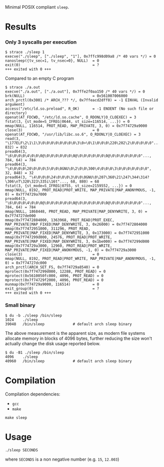 Minimal POSIX compliant `sleep`.

# Results
### Only 3 syscalls per execution
```
$ strace ./sleep 1
execve("./sleep", ["./sleep", "1"], 0x7ffc998d09a8 /* 40 vars */) = 0
nanosleep({tv_sec=1, tv_nsec=0}, NULL)  = 0
exit(0)                                 = ?
+++ exited with 0 +++
```

Compared to an empty C program
```
$ strace ./a.out
execve("./a.out", ["./a.out"], 0x7ffe2f0aa150 /* 40 vars */) = 0
brk(NULL)                               = 0x561007006000
arch_prctl(0x3001 /* ARCH_??? */, 0x7ffeacd2dff0) = -1 EINVAL (Invalid argument)
access("/etc/ld.so.preload", R_OK)      = -1 ENOENT (No such file or directory)
openat(AT_FDCWD, "/etc/ld.so.cache", O_RDONLY|O_CLOEXEC) = 3
fstat(3, {st_mode=S_IFREG|0644, st_size=116514, ...}) = 0
mmap(NULL, 116514, PROT_READ, MAP_PRIVATE, 3, 0) = 0x7f74729a9000
close(3)                                = 0
openat(AT_FDCWD, "/usr/lib/libc.so.6", O_RDONLY|O_CLOEXEC) = 3
read(3, "\177ELF\2\1\1\3\0\0\0\0\0\0\0\0\3\0>\0\1\0\0\0\220\202\2\0\0\0\0\0"..., 832) = 832
pread64(3, "\6\0\0\0\4\0\0\0@\0\0\0\0\0\0\0@\0\0\0\0\0\0\0@\0\0\0\0\0\0\0"..., 784, 64) = 784
pread64(3, "\4\0\0\0\20\0\0\0\5\0\0\0GNU\0\2\0\0\300\4\0\0\0\3\0\0\0\0\0\0\0", 32, 848) = 32
pread64(3, "\4\0\0\0\24\0\0\0\3\0\0\0GNU\0\207\360\21\247\344\314?\306\nT\320\323\335i\16t"..., 68, 880) = 68
fstat(3, {st_mode=S_IFREG|0755, st_size=2159552, ...}) = 0
mmap(NULL, 8192, PROT_READ|PROT_WRITE, MAP_PRIVATE|MAP_ANONYMOUS, -1, 0) = 0x7f74729a7000
pread64(3, "\6\0\0\0\4\0\0\0@\0\0\0\0\0\0\0@\0\0\0\0\0\0\0@\0\0\0\0\0\0\0"..., 784, 64) = 784
mmap(NULL, 1868448, PROT_READ, MAP_PRIVATE|MAP_DENYWRITE, 3, 0) = 0x7f74727de000
mmap(0x7f7472804000, 1363968, PROT_READ|PROT_EXEC, MAP_PRIVATE|MAP_FIXED|MAP_DENYWRITE, 3, 0x26000) = 0x7f7472804000
mmap(0x7f7472951000, 311296, PROT_READ, MAP_PRIVATE|MAP_FIXED|MAP_DENYWRITE, 3, 0x173000) = 0x7f7472951000
mmap(0x7f747299d000, 24576, PROT_READ|PROT_WRITE, MAP_PRIVATE|MAP_FIXED|MAP_DENYWRITE, 3, 0x1be000) = 0x7f747299d000
mmap(0x7f74729a3000, 12960, PROT_READ|PROT_WRITE, MAP_PRIVATE|MAP_FIXED|MAP_ANONYMOUS, -1, 0) = 0x7f74729a3000
close(3)                                = 0
mmap(NULL, 8192, PROT_READ|PROT_WRITE, MAP_PRIVATE|MAP_ANONYMOUS, -1, 0) = 0x7f74727dc000
arch_prctl(ARCH_SET_FS, 0x7f74729a8540) = 0
mprotect(0x7f747299d000, 12288, PROT_READ) = 0
mprotect(0x5610050fc000, 4096, PROT_READ) = 0
mprotect(0x7f74729f2000, 4096, PROT_READ) = 0
munmap(0x7f74729a9000, 116514)          = 0
exit_group(0)                           = ?
+++ exited with 0 +++
```

### Small binary
```
$ du -b ./sleep /bin/sleep
1024    ./sleep
39048   /bin/sleep             # default arch sleep binary
```

The above measurement is the apparent size, as modern file systems allocate memory in blocks of 4096 bytes, further reducing the size won't actually change the disk usage reported below.

```
$ du -B1 ./sleep /bin/sleep
4096    ./sleep
40960   /bin/sleep             # default arch sleep binary
```

# Compilation
Compilation dependencies:
* `gcc`
* `make`

```
make sleep
```

# Usage
```
./sleep SECONDS
```
where `SECONDS` is a non negative number (e.g. `15`, `12.003`)
